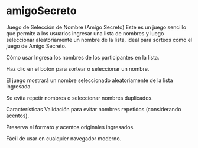 # amigoSecreto
Juego de Selección de Nombre (Amigo Secreto)
Este es un juego sencillo que permite a los usuarios ingresar una lista de nombres y luego seleccionar aleatoriamente un nombre de la lista, ideal para sorteos como el juego de Amigo Secreto.

Cómo usar
Ingresa los nombres de los participantes en la lista.

Haz clic en el botón para sortear o seleccionar un nombre.

El juego mostrará un nombre seleccionado aleatoriamente de la lista ingresada.

Se evita repetir nombres o seleccionar nombres duplicados.

Características
Validación para evitar nombres repetidos (considerando acentos).

Preserva el formato y acentos originales ingresados.

Fácil de usar en cualquier navegador moderno.
